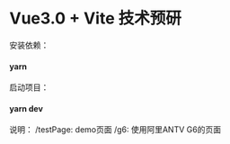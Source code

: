 # Vue3.0 + Vite 技术预研

安装依赖：
#### yarn

启动项目：
#### yarn dev

说明：
/testPage: demo页面
/g6: 使用阿里ANTV G6的页面
